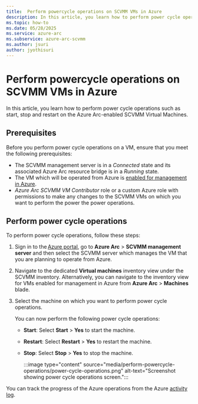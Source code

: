 ```yaml
---
title:  Perform powercycle operations on SCVMM VMs in Azure
description: In this article, you learn how to perform power cycle operations such as start, stop and restart on the Azure Arc-enabled SCVMM Virtual Machines.  
ms.topic: how-to 
ms.date: 05/28/2025
ms.service: azure-arc
ms.subservice: azure-arc-scvmm
ms.author: jsuri
author: jyothisuri
---
```


# Perform powercycle operations on SCVMM VMs in Azure 

In this article, you learn how to perform power cycle operations such as start, stop and restart on the Azure Arc-enabled SCVMM Virtual Machines. 

## Prerequisites 

Before you perform power cycle operations on a VM, ensure that you meet the following prerequisites: 

- The SCVMM management server is in a *Connected* state and its associated Azure Arc resource bridge is in a *Running* state. 
- The VM which will be operated from Azure is [enabled for management in Azure](enable-scvmm-inventory-resources.md). 
- *Azure Arc SCVMM VM Contributor* role or a custom Azure role with permissions to make any changes to the SCVMM VMs on which you want to perform the power the power operations. 

## Perform power cycle operations 

To perform power cycle operations, follow these steps: 

1. Sign in to the [Azure portal](https://portal.azure.com/), go to **Azure Arc** > **SCVMM management server** and then select the SCVMM server which manages the VM that you are planning to operate from Azure. 

2. Navigate to the dedicated **Virtual machines** inventory view under the SCVMM inventory. Alternatively, you can navigate to the inventory view for VMs enabled for management in Azure from **Azure Arc** > **Machines** blade.

3. Select the machine on which you want to perform power cycle operations. 

   You can now perform the following power cycle operations: 

    - **Start**: Select **Start** > **Yes** to start the machine. 
    - **Restart**: Select **Restart** > **Yes** to restart the machine. 
    - **Stop**: Select **Stop** > **Yes** to stop the machine. 
    
       :::image type="content" source="media/perform-powercycle-operations/power-cycle-operations.png" alt-text="Screenshot showing power cycle operations screen.":::

You can track the progress of the Azure operations from the Azure [activity log](https://ms.portal.azure.com/#view/Microsoft_Azure_ActivityLog/ActivityLogBlade). 
